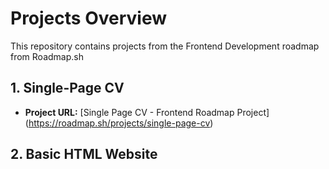 # Projects Overview

This repository contains projects from the Frontend Development roadmap from Roadmap.sh

## 1. Single-Page CV
- **Project URL:** [Single Page CV - Frontend Roadmap Project] (https://roadmap.sh/projects/single-page-cv)

## 2. Basic HTML Website
